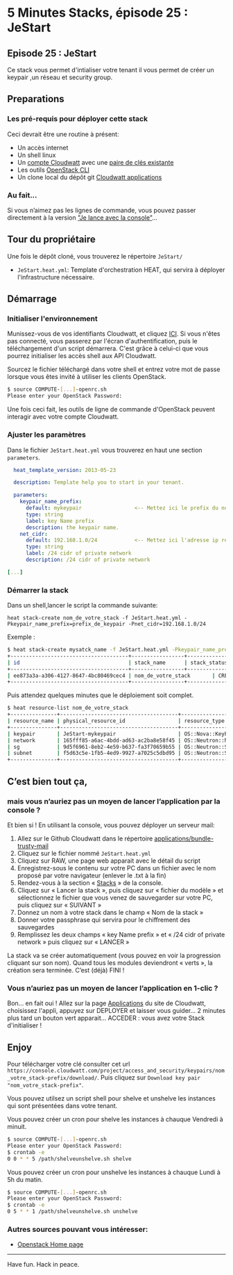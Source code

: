 # 5 Minutes Stacks, épisode 25 : JeStart #

## Episode 25 : JeStart

Ce stack vous permet d'intialiser votre tenant il vous permet de créer un keypair ,un réseau et security group.


## Preparations

### Les pré-requis pour déployer cette stack
Ceci devrait être une routine à présent:

* Un accès internet
* Un shell linux
* Un [compte Cloudwatt](https://www.cloudwatt.com/cockpit/#/create-contact) avec une [ paire de clés existante](https://console.cloudwatt.com/project/access_and_security/?tab=access_security_tabs__keypairs_tab)
* Les outils [OpenStack CLI](http://docs.openstack.org/cli-reference/content/install_clients.html)
* Un clone local du dépôt git [Cloudwatt applications](https://github.com/cloudwatt/applications)


### Au fait...

Si vous n’aimez pas les lignes de commande, vous pouvez passer directement à la version ["Je lance avec la console"](#console)...

## Tour du propriétaire

Une fois le dépôt cloné, vous trouverez le répertoire `JeStart/`

* `JeStart.heat.yml`: Template d'orchestration HEAT, qui servira à déployer l'infrastructure nécessaire.

## Démarrage

### Initialiser l'environnement

Munissez-vous de vos identifiants Cloudwatt, et cliquez [ICI](https://console.cloudwatt.com/project/access_and_security/api_access/openrc/).
Si vous n'êtes pas connecté, vous passerez par l'écran d'authentification, puis le téléchargement d'un script démarrera. C'est grâce à celui-ci que vous pourrez initialiser les accès shell aux API Cloudwatt.

Sourcez le fichier téléchargé dans votre shell et entrez votre mot de passe lorsque vous êtes invité à utiliser les clients OpenStack.

~~~ bash
$ source COMPUTE-[...]-openrc.sh
Please enter your OpenStack Password:

~~~

Une fois ceci fait, les outils de ligne de commande d'OpenStack peuvent interagir avec votre compte Cloudwatt.


### Ajuster les paramètres

Dans le fichier `JeStart.heat.yml` vous trouverez en haut une section `parameters`.

~~~ yaml
  heat_template_version: 2013-05-23

  description: Template help you to start in your tenant.

  parameters:
    keypair_name_prefix:
      default: mykeypair                 <-- Mettez ici le prefix du nom de votre keypair
      type: string
      label: key Name prefix
      description: the keypair name.
    net_cidr:
      default: 192.168.1.0/24            <-- Mettez ici l'adresse ip réseaux cidr sous forme /24
      type: string
      label: /24 cidr of private network
      description: /24 cidr of private network

[...]
~~~
### Démarrer la stack

Dans un shell,lancer le script la commande suivante:

~~~
heat stack-create nom_de_votre_stack -f JeStart.heat.yml -Pkeypair_name_prefix=prefix_de_keypair -Pnet_cidr=192.168.1.0/24
~~~

Exemple :

~~~bash
$ heat stack-create mysatck_name -f JeStart.heat.yml -Pkeypair_name_prefix=préfix -Pnet_cidr=192.168.1.0/24
+--------------------------------------+-----------------+--------------------+----------------------+
| id                                   | stack_name      | stack_status       | creation_time        |
+--------------------------------------+-----------------+--------------------+----------------------+
| ee873a3a-a306-4127-8647-4bc80469cec4 | nom_de_votre_stack       | CREATE_IN_PROGRESS | 2015-11-25T11:03:51Z |
+--------------------------------------+-----------------+--------------------+----------------------+
~~~

Puis attendez quelques minutes que le déploiement soit complet.

~~~bash
$ heat resource-list nom_de_votre_stack
+---------------+--------------------------------------+----------------------------+-----------------+----------------------+
| resource_name | physical_resource_id                 | resource_type              | resource_status | updated_time         |
+---------------+--------------------------------------+----------------------------+-----------------+----------------------+
| keypair       | JeStart-mykeypair                    | OS::Nova::KeyPair          | CREATE_COMPLETE | 2016-06-02T16:14:43Z |
| network       | 165fff85-a6ac-4bdd-ad63-ac2ba8e58f45 | OS::Neutron::Net           | CREATE_COMPLETE | 2016-06-02T16:14:43Z |
| sg            | 9d5f6961-8eb2-4e59-b637-fa3f70659b55 | OS::Neutron::SecurityGroup | CREATE_COMPLETE | 2016-06-02T16:14:43Z |
| subnet        | f5d63c5e-1fb5-4ed9-9927-a7025c5dbd95 | OS::Neutron::Subnet        | CREATE_COMPLETE | 2016-06-02T16:14:43Z |
+---------------+--------------------------------------+----------------------------+-----------------+----------------------+
~~~

## C’est bien tout ça,
### mais vous n’auriez pas un moyen de lancer l’application par la console ?

Et bien si ! En utilisant la console, vous pouvez déployer un serveur mail:

1.	Allez sur le Github Cloudwatt dans le répertoire [applications/bundle-trusty-mail](https://github.com/cloudwatt/applications/tree/master/JeStart)
2.	Cliquez sur le fichier nommé `JeStart.heat.yml`
3.	Cliquez sur RAW, une page web apparait avec le détail du script
4.	Enregistrez-sous le contenu sur votre PC dans un fichier avec le nom proposé par votre navigateur (enlever le .txt à la fin)
5.  Rendez-vous à la section « [Stacks](https://console.cloudwatt.com/project/stacks/) » de la console.
6.	Cliquez sur « Lancer la stack », puis cliquez sur « fichier du modèle » et sélectionnez le fichier que vous venez de sauvegarder sur votre PC, puis cliquez sur « SUIVANT »
7.	Donnez un nom à votre stack dans le champ « Nom de la stack »
8.  Donner votre passphrase qui servira pour le chiffrement des sauvegardes
9.	Remplissez les deux champs  « key Name prefix » et « /24 cidr of private network » puis cliquez sur « LANCER »

La stack va se créer automatiquement (vous pouvez en voir la progression cliquant sur son nom). Quand tous les modules deviendront « verts », la création sera terminée.
C’est (déjà) FINI !

### Vous n’auriez pas un moyen de lancer l’application en 1-clic ?

Bon... en fait oui ! Allez sur la page [Applications](https://www.cloudwatt.com/fr/applications/index.html) du site de Cloudwatt, choisissez l'appli, appuyez sur DEPLOYER et laisser vous guider... 2 minutes plus tard un bouton vert apparait... ACCEDER : vous avez votre Stack d'initialiser !


## Enjoy
Pour télécharger votre clé consulter cet url `https://console.cloudwatt.com/project/access_and_security/keypairs/nom_votre_stack-prefix/download/`.
Puis cliquez sur `Download key pair "nom_votre_stack-prefix"`.

Vous pouvez utilsez un script shell pour shelve et unshelve les instances qui sont présentées dans votre tenant.

Vous pouvez créer un cron pour shelve les instances à chauque Vendredi à minuit.

~~~bash
$ source COMPUTE-[...]-openrc.sh
Please enter your OpenStack Password:
$ crontab -e
0 0 * * 5 /path/shelveunshelve.sh shelve
~~~

Vous pouvez créer un cron pour unshelve les instances à chauque Lundi à 5h du matin.

~~~bash
$ source COMPUTE-[...]-openrc.sh
Please enter your OpenStack Password:
$ crontab -e
0 5 * * 1 /path/shelveunshelve.sh unshelve
~~~

### Autres sources pouvant vous intéresser:
* [ Openstack Home page](https://www.openstack.org/)
----
Have fun. Hack in peace.
